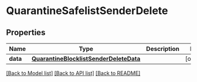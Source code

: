 # QuarantineSafelistSenderDelete

## Properties
Name | Type | Description | Notes
------------ | ------------- | ------------- | -------------
**data** | [**QuarantineBlocklistSenderDeleteData**](QuarantineBlocklistSenderDeleteData.md) |  | [optional] 

[[Back to Model list]](../README.md#documentation-for-models) [[Back to API list]](../README.md#documentation-for-api-endpoints) [[Back to README]](../README.md)


